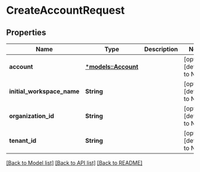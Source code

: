 # CreateAccountRequest

## Properties
Name | Type | Description | Notes
------------ | ------------- | ------------- | -------------
**account** | [***models::Account**](Account.md) |  | [optional] [default to None]
**initial_workspace_name** | **String** |  | [optional] [default to None]
**organization_id** | **String** |  | [optional] [default to None]
**tenant_id** | **String** |  | [optional] [default to None]

[[Back to Model list]](../README.md#documentation-for-models) [[Back to API list]](../README.md#documentation-for-api-endpoints) [[Back to README]](../README.md)


